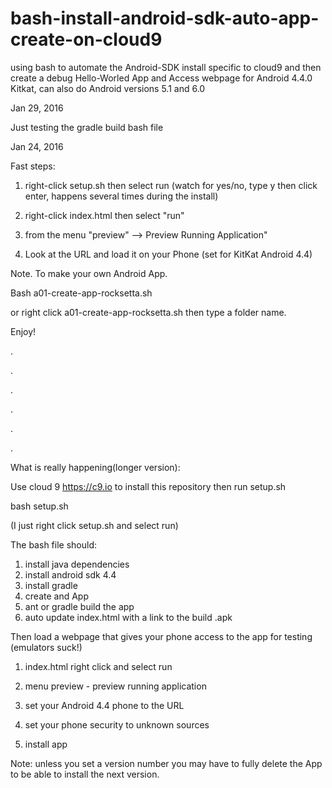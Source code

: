 # bash-install-android-sdk-auto-app-create-on-cloud9
using bash to automate the Android-SDK install specific to cloud9 and then create a debug Hello-Worled App and Access webpage for Android 4.4.0 Kitkat, can also do Android versions 5.1 and 6.0




Jan 29, 2016

Just testing the gradle build bash file

Jan 24, 2016

Fast steps:

1. right-click setup.sh then select run (watch for yes/no, type y then click enter, happens several times during the install) 

1. right-click index.html then select "run"

1. from the menu "preview" --> Preview Running Application" 

1. Look at the URL and load it on your Phone (set for KitKat Android 4.4)




Note. To make your own Android App. 

Bash a01-create-app-rocksetta.sh 

or right click a01-create-app-rocksetta.sh then type a folder name.

Enjoy!



.

.

.

.

.

.

What is really happening(longer version):

Use cloud 9 https://c9.io to install this repository then run setup.sh

bash setup.sh

(I just right click setup.sh and select run)

The bash file should:
1. install java dependencies
2. install android sdk 4.4
3. install gradle
4. create and App
5. ant or gradle build the app
6. auto update index.html with a link to the build .apk


Then load a webpage that gives your phone access to the app for testing (emulators suck!)

1. index.html right click and select run

1. menu preview - preview running application

1. set your Android 4.4 phone to the URL

1. set your phone security to unknown sources

1. install app





Note: unless you set a version number you may have to fully delete the App to be able to install the next version.
